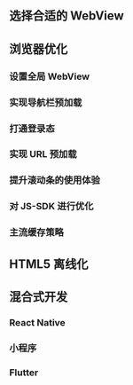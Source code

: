 ## 选择合适的 WebView

## 浏览器优化

### 设置全局 WebView

### 实现导航栏预加载

### 打通登录态

### 实现 URL 预加载

### 提升滚动条的使用体验

### 对 JS-SDK 进行优化

### 主流缓存策略

## HTML5 离线化

## 混合式开发

### React Native

### 小程序

### Flutter
